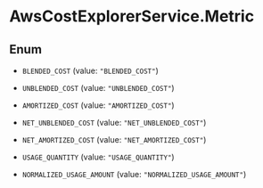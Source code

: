 # AwsCostExplorerService.Metric

## Enum


* `BLENDED_COST` (value: `"BLENDED_COST"`)

* `UNBLENDED_COST` (value: `"UNBLENDED_COST"`)

* `AMORTIZED_COST` (value: `"AMORTIZED_COST"`)

* `NET_UNBLENDED_COST` (value: `"NET_UNBLENDED_COST"`)

* `NET_AMORTIZED_COST` (value: `"NET_AMORTIZED_COST"`)

* `USAGE_QUANTITY` (value: `"USAGE_QUANTITY"`)

* `NORMALIZED_USAGE_AMOUNT` (value: `"NORMALIZED_USAGE_AMOUNT"`)


